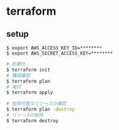 # terraform

## setup

```
$ export AWS_ACCESS_KEY_ID=********
$ export AWS_SECRET_ACCESS_KEY=********
```

```bash
# 初期化
$ terraform init
# 構成確認
$ terraform plan
# 実行
$ terraform apply
```

```bash
# 削除可能なリソースの確認
$ terraform plan -destroy
# リソースの削除
$ terraform destroy
```
